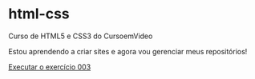# html-css
 Curso de HTML5 e CSS3 do CursoemVideo

Estou aprendendo a criar sites e agora vou gerenciar meus repositórios!

<a href="https://fagner-dantas.github.io/html-css/exercicios/ex003/index.html"> Executar o exercício 003